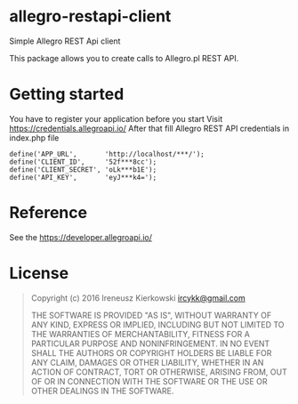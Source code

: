 # allegro-restapi-client
Simple Allegro REST Api client

This package allows you to create calls to Allegro.pl REST API.

# Getting started
You have to register your application before you start
Visit https://credentials.allegroapi.io/
After that fill Allegro REST API credentials in index.php file

```shell
define('APP_URL', 		'http://localhost/***/');
define('CLIENT_ID', 	'52f***8cc');
define('CLIENT_SECRET', 'oLk***b1E');
define('API_KEY', 		'eyJ***k4=');
```

# Reference
See the https://developer.allegroapi.io/

# License
> Copyright (c) 2016 Ireneusz Kierkowski <ircykk@gmail.com>
>
> THE SOFTWARE IS PROVIDED "AS IS", WITHOUT WARRANTY OF ANY KIND,
> EXPRESS OR IMPLIED, INCLUDING BUT NOT LIMITED TO THE WARRANTIES OF
> MERCHANTABILITY, FITNESS FOR A PARTICULAR PURPOSE AND
> NONINFRINGEMENT. IN NO EVENT SHALL THE AUTHORS OR COPYRIGHT HOLDERS BE
> LIABLE FOR ANY CLAIM, DAMAGES OR OTHER LIABILITY, WHETHER IN AN ACTION
> OF CONTRACT, TORT OR OTHERWISE, ARISING FROM, OUT OF OR IN CONNECTION
> WITH THE SOFTWARE OR THE USE OR OTHER DEALINGS IN THE SOFTWARE.
